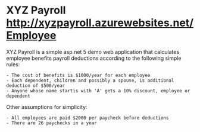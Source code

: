 # XYZ Payroll http://xyzpayroll.azurewebsites.net/Employee

XYZ Payroll is a simple asp.net 5 demo web application that calculates employee benefits payroll deductions according to the following simple rules:

    - The cost of benefits is $1000/year for each employee
    - Each dependent, children and possibly a spouse, is additional deduction of $500/year
    - Anyone whose name startis with 'A' gets a 10% discount, employee or dependent

Other assumptions for simplicity:

    - All employees are paid $2000 per paycheck before deductions
    - There are 26 paychecks in a year


